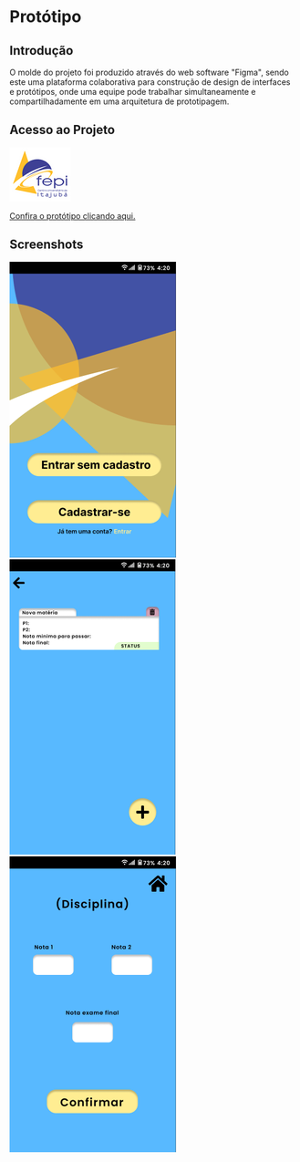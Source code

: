 # Protótipo

## Introdução

O molde do projeto foi produzido através do web software "Figma",
sendo este uma plataforma colaborativa para construção de design de interfaces e protótipos, onde uma equipe pode trabalhar simultaneamente
e compartilhadamente em uma arquitetura de prototipagem.

## Acesso ao Projeto

![Screenshot](assets/fepilogoph.png)

[Confira o protótipo clicando aqui.](https://www.figma.com/proto/7FlCRGlrXPJ8iF4eoBvFVC/Interface?node-id=10-213&mode=design&t=SQmobYMtsOu4veR4-1)

## Screenshots

![Screenshot](img/prototype/proto1.PNG)
![Screenshot](img/prototype/proto3.PNG)
![Screenshot](img/prototype/proto4.PNG)